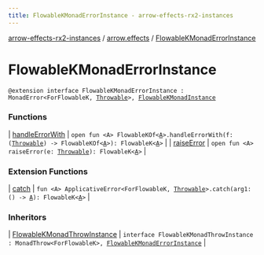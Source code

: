 ```yaml
---
title: FlowableKMonadErrorInstance - arrow-effects-rx2-instances
---
```


[arrow-effects-rx2-instances](../../index.html) / [arrow.effects](../index.html) / [FlowableKMonadErrorInstance](./index.html)

# FlowableKMonadErrorInstance

`@extension interface FlowableKMonadErrorInstance : MonadError<ForFlowableK, `[`Throwable`](https://kotlinlang.org/api/latest/jvm/stdlib/kotlin/-throwable/index.html)`>, `[`FlowableKMonadInstance`](../-flowable-k-monad-instance/index.html)

### Functions

| [handleErrorWith](handle-error-with.html) | `open fun <A> FlowableKOf<`[`A`](handle-error-with.html#A)`>.handleErrorWith(f: (`[`Throwable`](https://kotlinlang.org/api/latest/jvm/stdlib/kotlin/-throwable/index.html)`) -> FlowableKOf<`[`A`](handle-error-with.html#A)`>): FlowableK<`[`A`](handle-error-with.html#A)`>` |
| [raiseError](raise-error.html) | `open fun <A> raiseError(e: `[`Throwable`](https://kotlinlang.org/api/latest/jvm/stdlib/kotlin/-throwable/index.html)`): FlowableK<`[`A`](raise-error.html#A)`>` |

### Extension Functions

| [catch](../../arrow.effects.flowablek.applicative-error/arrow.typeclasses.-applicative-error/catch.html) | `fun <A> ApplicativeError<ForFlowableK, `[`Throwable`](https://kotlinlang.org/api/latest/jvm/stdlib/kotlin/-throwable/index.html)`>.catch(arg1: () -> `[`A`](../../arrow.effects.flowablek.applicative-error/arrow.typeclasses.-applicative-error/catch.html#A)`): FlowableK<`[`A`](../../arrow.effects.flowablek.applicative-error/arrow.typeclasses.-applicative-error/catch.html#A)`>` |

### Inheritors

| [FlowableKMonadThrowInstance](../-flowable-k-monad-throw-instance.html) | `interface FlowableKMonadThrowInstance : MonadThrow<ForFlowableK>, `[`FlowableKMonadErrorInstance`](./index.html) |

